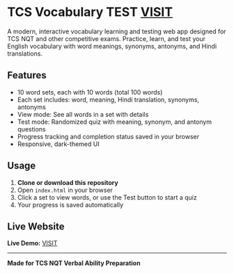 # TCS Vocabulary TEST [VISIT](https://sidd2512.github.io/TCS-Vocabulary-Test)

A modern, interactive vocabulary learning and testing web app designed for TCS NQT and other competitive exams. Practice, learn, and test your English vocabulary with word meanings, synonyms, antonyms, and Hindi translations.

## Features
- 10 word sets, each with 10 words (total 100 words)
- Each set includes: word, meaning, Hindi translation, synonyms, antonyms
- View mode: See all words in a set with details
- Test mode: Randomized quiz with meaning, synonym, and antonym questions
- Progress tracking and completion status saved in your browser
- Responsive, dark-themed UI

## Usage
1. **Clone or download this repository**
2. Open `index.html` in your browser
3. Click a set to view words, or use the Test button to start a quiz
4. Your progress is saved automatically

## Live Website
**Live Demo:** [VISIT](https://sidd2512.github.io/TCS-Vocabulary-Test)

---

**Made for TCS NQT Verbal Ability Preparation**